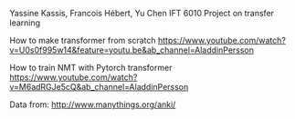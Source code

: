 Yassine Kassis, Francois Hébert, Yu Chen
IFT 6010 Project on transfer learning

How to make transformer from scratch
https://www.youtube.com/watch?v=U0s0f995w14&feature=youtu.be&ab_channel=AladdinPersson

How to train NMT with Pytorch transformer
https://www.youtube.com/watch?v=M6adRGJe5cQ&ab_channel=AladdinPersson

Data from:
http://www.manythings.org/anki/

